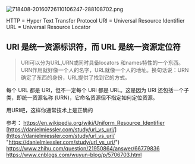 ![718408-20160726110106247-288108702.png](https://upload-images.jianshu.io/upload_images/4263048-a1821c0c60814d74.png?imageMogr2/auto-orient/strip%7CimageView2/2/w/1240)

HTTP = Hyper Text Transfer Protocol
URI = Universal Resource Identifier
URL = Universal Resource Locator

## URI 是统一资源标识符，而 URL 是统一资源定位符

>URI可以分为URL,URN或同时具备locators 和names特性的一个东西。URN作用就好像一个人的名字，URL就像一个人的地址。换句话说：URN确定了东西的身份，URL提供了找到它的方式。

每个 URL 都是 URI，但不一定每个 URI 都是 URL。这是因为 URI 还包括一个子类，即统一资源名称 (URN)，它命名资源但不指定如何定位资源。

用URI吧，这样你通常技术上是正确的


参考： 
https://en.wikipedia.org/wiki/Uniform_Resource_Identifier
[https://danielmiessler.com/study/url_vs_uri/](https://danielmiessler.com/study/url_vs_uri/ "https://danielmiessler.com/study/url_vs_uri/")
https://www.zhihu.com/question/21950864/answer/66779836
https://www.cnblogs.com/wuyun-blog/p/5706703.html

